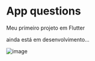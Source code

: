 # App questions

Meu primeiro projeto em Flutter

ainda está em desenvolvimento...


![image](https://user-images.githubusercontent.com/89648821/170384286-b8e34ca8-5423-440b-8289-f384e7199737.png)

